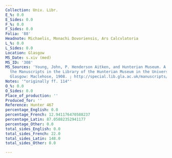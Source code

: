 ```yaml
---
Collection: Univ. Libr.
E_%: 0.0
E_Sides: 0.0
F_%: 0.0
F_Sides: 0.0
Folia: '88'
Headnote: Michaelis, Monachi Dovoriensis, Ars Calcvlatoria
L_%: 0.0
L_Sides: 0.0
Location: Glasgow
MS_Date: s.xiv (med)
MS_ID: '308'
MS_Sources: 'Young, John, P. Henderson Aitken, and Hunterian Museum. A Catalogue of
  the Manuscripts in the Library of the Hunterian Museum in the University of Glasgow.
  Glasgow: Maclehose, 1908. ; http://special.lib.gla.ac.uk/manuscripts/search/detail_c.cfm?ID=35499'
Notes: '"originally ff. 114"'
O_%: 0.0
O_Sides: 0.0
Place_of_production: ''
Produced_for: ''
Reference: Hunter 467
percentage_English: 0.0
percentage_French: 12.941176470588237
percentage_Latin: 87.05882352941177
percentage_Other: 0.0
total_sides_English: 0.0
total_sides_French: 22.0
total_sides_Latin: 148.0
total_sides_Other: 0.0

---
```

